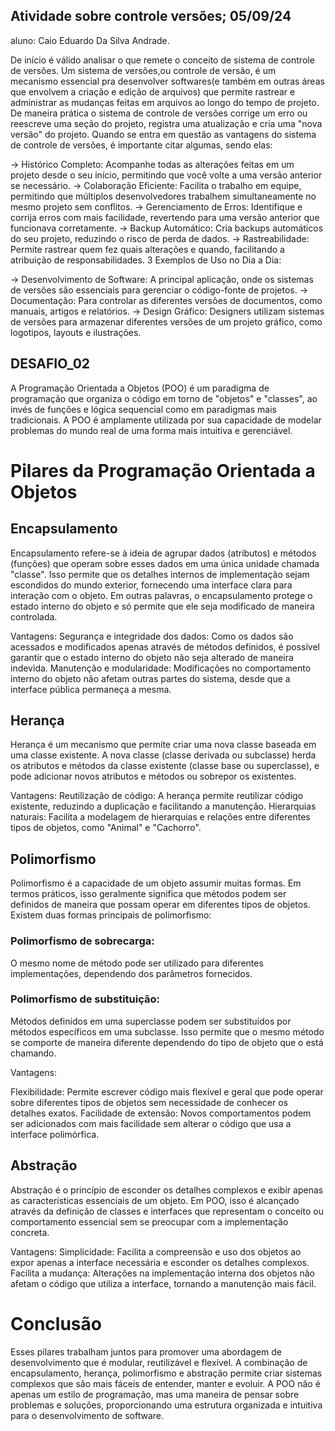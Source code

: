## Atividade sobre controle versões; 05/09/24

aluno: Caio Eduardo Da Silva Andrade.

De início é válido analisar o que remete o conceito de sistema de controle de versões. Um sistema de versões,ou controle de versão, é um mecanismo essencial pra desenvolver softwares(e também em outras áreas que envolvem a criação e edição de arquivos) que permite rastrear e administrar as mudanças feitas em arquivos ao longo do tempo de projeto. De maneira prática o sistema de controle de versões corrige um erro ou reescreve uma seção do projeto, registra uma atualização e cria uma "nova versão" do projeto.
Quando se entra em questão as vantagens do sistema de controle de versões, é importante citar algumas, sendo elas:

-> Histórico Completo: Acompanhe todas as alterações feitas em um projeto desde o seu início, permitindo que você volte a uma versão anterior se necessário.
-> Colaboração Eficiente: Facilita o trabalho em equipe, permitindo que múltiplos desenvolvedores trabalhem simultaneamente no mesmo projeto sem conflitos.
-> Gerenciamento de Erros: Identifique e corrija erros com mais facilidade, revertendo para uma versão anterior que funcionava corretamente.
-> Backup Automático: Cria backups automáticos do seu projeto, reduzindo o risco de perda de dados.
-> Rastreabilidade: Permite rastrear quem fez quais alterações e quando, facilitando a atribuição de responsabilidades.
3 Exemplos de Uso no Dia a Dia:

-> Desenvolvimento de Software: A principal aplicação, onde os sistemas de versões são essenciais para gerenciar o código-fonte de projetos.
-> Documentação: Para controlar as diferentes versões de documentos, como manuais, artigos e relatórios.
-> Design Gráfico: Designers utilizam sistemas de versões para armazenar diferentes versões de um projeto gráfico, como logotipos, layouts e ilustrações.

## DESAFIO_02

A Programação Orientada a Objetos (POO) é um paradigma de programação que organiza o código em torno de "objetos" e "classes", ao invés de funções e lógica sequencial como em paradigmas mais tradicionais. A POO é amplamente utilizada por sua capacidade de modelar problemas do mundo real de uma forma mais intuitiva e gerenciável.

# Pilares da Programação Orientada a Objetos

## Encapsulamento

Encapsulamento refere-se à ideia de agrupar dados (atributos) e métodos (funções) que operam sobre esses dados em uma única unidade chamada "classe". Isso permite que os detalhes internos de implementação sejam escondidos do mundo exterior, fornecendo uma interface clara para interação com o objeto. Em outras palavras, o encapsulamento protege o estado interno do objeto e só permite que ele seja modificado de maneira controlada.

Vantagens:
Segurança e integridade dos dados: Como os dados são acessados e modificados apenas através de métodos definidos, é possível garantir que o estado interno do objeto não seja alterado de maneira indevida.
Manutenção e modularidade: Modificações no comportamento interno do objeto não afetam outras partes do sistema, desde que a interface pública permaneça a mesma.

## Herança

Herança é um mecanismo que permite criar uma nova classe baseada em uma classe existente. A nova classe (classe derivada ou subclasse) herda os atributos e métodos da classe existente (classe base ou superclasse), e pode adicionar novos atributos e métodos ou sobrepor os existentes.

Vantagens:
Reutilização de código: A herança permite reutilizar código existente, reduzindo a duplicação e facilitando a manutenção.
Hierarquias naturais: Facilita a modelagem de hierarquias e relações entre diferentes tipos de objetos, como "Animal" e "Cachorro".

## Polimorfismo

Polimorfismo é a capacidade de um objeto assumir muitas formas. Em termos práticos, isso geralmente significa que métodos podem ser definidos de maneira que possam operar em diferentes tipos de objetos. Existem duas formas principais de polimorfismo:

### Polimorfismo de sobrecarga:

O mesmo nome de método pode ser utilizado para diferentes implementações, dependendo dos parâmetros fornecidos.

### Polimorfismo de substituição:

Métodos definidos em uma superclasse podem ser substituídos por métodos específicos em uma subclasse. Isso permite que o mesmo método se comporte de maneira diferente dependendo do tipo de objeto que o está chamando.

Vantagens:

Flexibilidade: Permite escrever código mais flexível e geral que pode operar sobre diferentes tipos de objetos sem necessidade de conhecer os detalhes exatos.
Facilidade de extensão: Novos comportamentos podem ser adicionados com mais facilidade sem alterar o código que usa a interface polimórfica.

## Abstração

Abstração é o princípio de esconder os detalhes complexos e exibir apenas as características essenciais de um objeto. Em POO, isso é alcançado através da definição de classes e interfaces que representam o conceito ou comportamento essencial sem se preocupar com a implementação concreta.

Vantagens:
Simplicidade: Facilita a compreensão e uso dos objetos ao expor apenas a interface necessária e esconder os detalhes complexos.
Facilita a mudança: Alterações na implementação interna dos objetos não afetam o código que utiliza a interface, tornando a manutenção mais fácil.

# Conclusão

Esses pilares trabalham juntos para promover uma abordagem de desenvolvimento que é modular, reutilizável e flexível. A combinação de encapsulamento, herança, polimorfismo e abstração permite criar sistemas complexos que são mais fáceis de entender, manter e evoluir. A POO não é apenas um estilo de programação, mas uma maneira de pensar sobre problemas e soluções, proporcionando uma estrutura organizada e intuitiva para o desenvolvimento de software.

